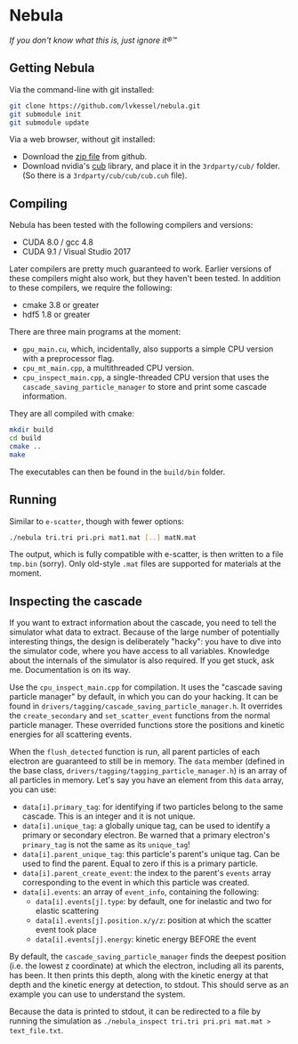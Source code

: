 # Nebula
*If you don't know what this is, just ignore it®™*

## Getting Nebula
Via the command-line with git installed:
```sh
git clone https://github.com/lvkessel/nebula.git
git submodule init
git submodule update
```

Via a web browser, without git installed:
* Download the [zip file](https://github.com/lvkessel/nebula/archive/master.zip) from github.
* Download nvidia's [cub](https://nvlabs.github.io/cub/download_cub.html) library, and place it in the `3rdparty/cub/` folder. (So there is a `3rdparty/cub/cub/cub.cuh` file).

## Compiling
Nebula has been tested with the following compilers and versions:
* CUDA 8.0 / gcc 4.8
* CUDA 9.1 / Visual Studio 2017

Later compilers are pretty much guaranteed to work. Earlier versions of these compilers might also work, but they haven't been tested. In addition to these compilers, we require the following:
* cmake 3.8 or greater
* hdf5 1.8 or greater

There are three main programs at the moment:
* `gpu_main.cu`, which, incidentally, also supports a simple CPU version with a preprocessor flag.
* `cpu_mt_main.cpp`, a multithreaded CPU version.
* `cpu_inspect_main.cpp`, a single-threaded CPU version that uses the `cascade_saving_particle_manager` to store and print some cascade information.

They are all compiled with cmake:
```sh
mkdir build
cd build
cmake ..
make
```
The executables can then be found in the `build/bin` folder.

## Running
Similar to `e-scatter`, though with fewer options:
```sh
./nebula tri.tri pri.pri mat1.mat [..] matN.mat
```
The output, which is fully compatible with e-scatter, is then written to a file `tmp.bin` (sorry). Only old-style `.mat` files are supported for materials at the moment.

## Inspecting the cascade
If you want to extract information about the cascade, you need to tell the simulator what data to extract. Because of the large number of potentially interesting things, the design is deliberately "hacky": you have to dive into the simulator code, where you have access to all variables. Knowledge about the internals of the simulator is also required. If you get stuck, ask me. Documentation is on its way.

Use the `cpu_inspect_main.cpp` for compilation. It uses the "cascade saving particle manager" by default, in which you can do your hacking. It can be found in `drivers/tagging/cascade_saving_particle_manager.h`. It overrides the `create_secondary` and `set_scatter_event` functions from the normal particle manager. These overrided functions store the positions and kinetic energies for all scattering events.

When the `flush_detected` function is run, all parent particles of each electron are guaranteed to still be in memory. The `data` member (defined in the base class, `drivers/tagging/tagging_particle_manager.h`) is an array of all particles in memory. Let's say you have an element from this `data` array, you can use:
* `data[i].primary_tag`: for identifying if two particles belong to the same cascade. This is an integer and it is not unique.
* `data[i].unique_tag`: a globally unique tag, can be used to identify a primary or secondary electron. Be warned that a primary electron's `primary_tag` is not the same as its `unique_tag`!
* `data[i].parent_unique_tag`: this particle's parent's unique tag. Can be used to find the parent. Equal to zero if this is a primary particle.
* `data[i].parent_create_event`: the index to the parent's `events` array corresponding to the event in which this particle was created.
* `data[i].events`: an array of `event_info`, containing the following:
  * `data[i].events[j].type`: by default, one for inelastic and two for elastic scattering
  * `data[i].events[j].position.x/y/z`: position at which the scatter event took place
  * `data[i].events[j].energy`: kinetic energy BEFORE the event

By default, the `cascade_saving_particle_manager` finds the deepest position (i.e. the lowest z coordinate) at which the electron, including all its parents, has been. It then prints this depth, along with the kinetic energy at that depth and the kinetic energy at detection, to stdout. This should serve as an example you can use to understand the system.

Because the data is printed to stdout, it can be redirected to a file by running the simulation as `./nebula_inspect tri.tri pri.pri mat.mat > text_file.txt`.
